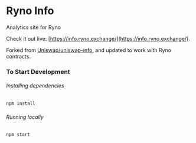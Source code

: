 # Ryno Info

Analytics site for Ryno

Check it out live: [https://info.ryno.exchange/](https://info.ryno.exchange/).

Forked from [Uniswap/uniswap-info](https://github.com/Uniswap/uniswap-info), and updated to work with Ryno contracts.

### To Start Development

###### Installing dependencies
```bash
npm install
```

###### Running locally
```bash
npm start
```
